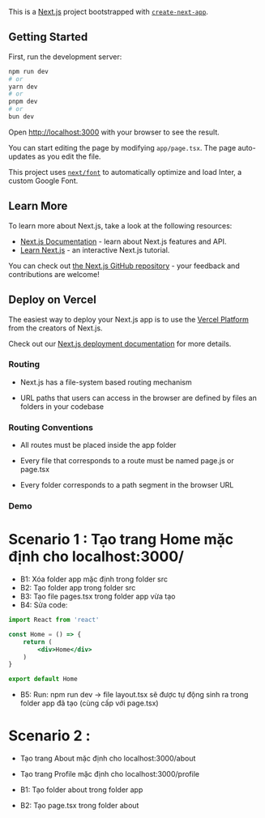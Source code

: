 This is a [Next.js](https://nextjs.org/) project bootstrapped with [`create-next-app`](https://github.com/vercel/next.js/tree/canary/packages/create-next-app).

## Getting Started

First, run the development server:

```bash
npm run dev
# or
yarn dev
# or
pnpm dev
# or
bun dev
```

Open [http://localhost:3000](http://localhost:3000) with your browser to see the result.

You can start editing the page by modifying `app/page.tsx`. The page auto-updates as you edit the file.

This project uses [`next/font`](https://nextjs.org/docs/basic-features/font-optimization) to automatically optimize and load Inter, a custom Google Font.

## Learn More

To learn more about Next.js, take a look at the following resources:

- [Next.js Documentation](https://nextjs.org/docs) - learn about Next.js features and API.
- [Learn Next.js](https://nextjs.org/learn) - an interactive Next.js tutorial.

You can check out [the Next.js GitHub repository](https://github.com/vercel/next.js/) - your feedback and contributions are welcome!

## Deploy on Vercel

The easiest way to deploy your Next.js app is to use the [Vercel Platform](https://vercel.com/new?utm_medium=default-template&filter=next.js&utm_source=create-next-app&utm_campaign=create-next-app-readme) from the creators of Next.js.

Check out our [Next.js deployment documentation](https://nextjs.org/docs/deployment) for more details.

### Routing 

- Next.js has a file-system based routing mechanism

- URL paths that users can access in the browser are defined by files an folders in your codebase

### Routing Conventions

- All routes must be placed inside the app folder

- Every file that corresponds to a route must be named page.js or page.tsx

- Every folder corresponds to a path segment in the browser URL

### Demo

# Scenario 1 : Tạo trang Home mặc định cho localhost:3000/
- B1: Xóa folder app mặc định trong folder src
- B2: Tạo folder app trong folder src
- B3: Tạo file pages.tsx trong folder app vừa tạo
- B4: Sửa code:
```jsx
import React from 'react'

const Home = () => {
    return (
        <div>Home</div>
    )
}

export default Home
```
- B5: Run: npm run dev -> file layout.tsx sẽ được tự động sinh ra trong folder app đã tạo (cùng cấp với page.tsx)

# Scenario 2 : 
- Tạo trang About mặc định cho localhost:3000/about
- Tạo trang Profile mặc định cho localhost:3000/profile

- B1: Tạo folder about trong folder app
- B2: Tạo page.tsx trong folder about
